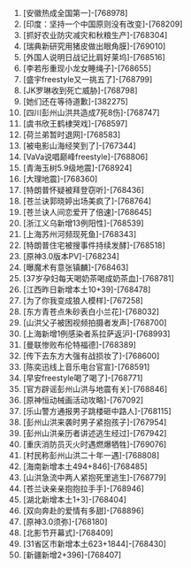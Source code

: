 
1. [安徽热成全国第一]-[768978]
1. [印度：坚持一个中国原则没有改变]-[768209]
1. [抓好农业防灾减灾和秋粮生产]-[768304]
1. [瑞典新研究用猪皮做出眼角膜]-[769010]
1. [外国人说明日战记比肩好莱坞]-[768516]
1. [李若彤重现小龙女睡绳子]-[768655]
1. [盛宇freestyle又一挑五了]-[768799]
1. [JK罗琳收到死亡威胁]-[768798]
1. [她们还在等待道歉]-[382275]
1. [四川彭州山洪共造成7死8伤]-[768747]
1. [虞书欣王鹤棣哭戏]-[768597]
1. [荷兰弟暂时退网]-[768583]
1. [被电影山海经笑到了]-[767344]
1. [VaVa说唱巅峰freestyle]-[768806]
1. [青海玉树5.9级地震]-[768924]
1. [大理地震]-[768360]
1. [特朗普怀疑被拜登窃听]-[768436]
1. [苍兰诀郭晓婷出场美疯了]-[768764]
1. [苍兰诀人间恋爱开了倍速]-[768645]
1. [浙江义乌新增13例阳性]-[768539]
1. [上海苏州河频现死鱼]-[768343]
1. [特朗普住宅被搜事件持续发酵]-[768518]
1. [原神3.0版本PV]-[768234]
1. [曝魔术有意张镇麟]-[768463]
1. [37岁孕妇每天喝奶茶喝成奶茶血]-[768781]
1. [江西昨日新增本土10+39]-[768478]
1. [为了你我变成狼人模样]-[767258]
1. [东方青苍点朱砂表白小兰花]-[768032]
1. [山洪父子被困视频拍摄者发声]-[768700]
1. [上海新增1例感染者系拉萨返沪]-[768993]
1. [曼联惨败布伦特福德]-[768389]
1. [传下去东方大强有战损妆了]-[768600]
1. [陈奕迅线上音乐电台官宣]-[768591]
1. [早安freestyle喝了喝了]-[768771]
1. [官方辟谣彭州山洪与地震有关]-[768846]
1. [原神恒动械画活动攻略]-[767092]
1. [乐山警方通报男子跳楼砸中路人]-[768115]
1. [彭州山洪来袭时男子紧抱孩子]-[767954]
1. [彭州山洪亲历者讲述逃生经过]-[767942]
1. [重庆消防员灭火时遇燃爆牺牲]-[769076]
1. [村民称彭州山洪二十年一遇]-[768808]
1. [海南新增本土494+846]-[768485]
1. [山洪急流中两人紧抱死里逃生]-[768779]
1. [苍兰诀亲亲抱抱拉手手]-[768946]
1. [湖北新增本土1+3]-[768404]
1. [双向奔赴的爱情有多甜]-[768896]
1. [原神3.0须弥]-[768180]
1. [北影节开幕式]-[768409]
1. [31省区市新增本土623+1844]-[768430]
1. [新疆新增2+396]-[768407]